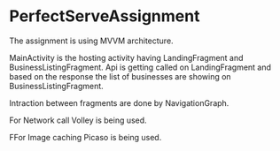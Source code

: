 # PerfectServeAssignment

The assignment is using MVVM architecture. 

MainActivity is the hosting activity having LandingFragment and BusinessListingFragment. Api is getting called on LandingFragment and
based on the response the list of businesses are showing on BusinessListingFragment.

Intraction between fragments are done by NavigationGraph. 

For Network call Volley is being used.

FFor Image caching Picaso is being used.
